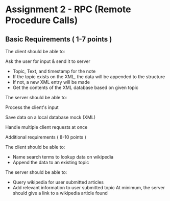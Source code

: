 # Assignment 2 - RPC (Remote Procedure Calls)

## Basic Requirements ( 1-7 points )
The client should be able to:

Ask the user for input & send it to server
- Topic, Text, and timestamp for the note
- If the topic exists on the XML, the data will be appended to the structure
- If not, a new XML entry will be made
- Get the contents of the XML database based on given topic

The server should be able to:

Process the client's input

Save data on a local database mock (XML)

Handle multiple client requests at once

Additional requirements ( 8-10 points )

The client should be able to:
- Name search terms to lookup data on wikipedia
- Append the data to an existing topic
  
The server should be able to:
- Query wikipedia for user submitted articles
- Add relevant information to user submitted topic
At minimum, the server should give a link to a wikipedia article found

